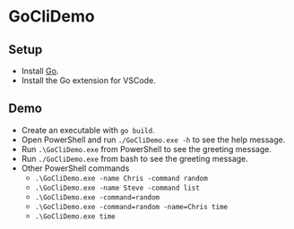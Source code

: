 # GoCliDemo

## Setup
- Install [Go](https://go.dev/).
- Install the Go extension for VSCode.

## Demo
- Create an executable with `go build`.
- Open PowerShell and run `./GoCliDemo.exe -h` to see the help message.
- Run `.\GoCliDemo.exe` from PowerShell to see the greeting message.
- Run `./GoCliDemo.exe` from bash to see the greeting message.
- Other PowerShell commands
  - `.\GoCliDemo.exe -name Chris -command random`
  - `.\GoCliDemo.exe -name Steve -command list`
  - `.\GoCliDemo.exe -command=random`
  - `.\GoCliDemo.exe -command=random -name=Chris time`
  - `.\GoCliDemo.exe time`